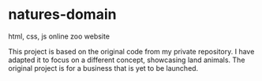 # natures-domain
html, css, js online zoo website

This project is based on the original code from my private repository. I have adapted it to focus on a different concept, showcasing land animals. The original project is for a business that is yet to be launched.

